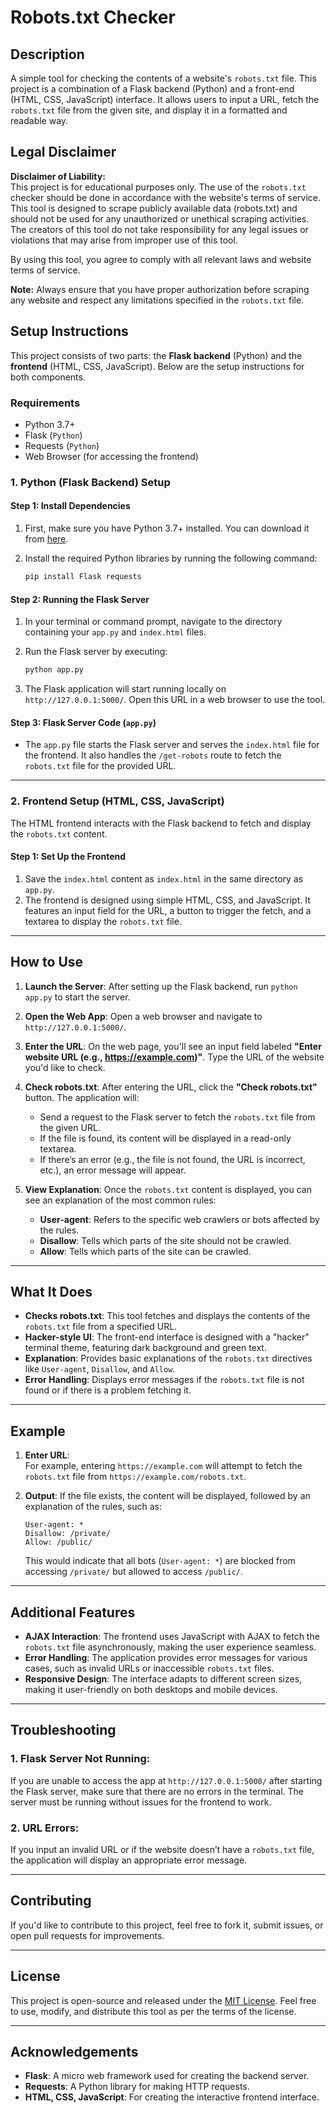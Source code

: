 # Robots.txt Checker

## Description
A simple tool for checking the contents of a website's `robots.txt` file. This project is a combination of a Flask backend (Python) and a front-end (HTML, CSS, JavaScript) interface. It allows users to input a URL, fetch the `robots.txt` file from the given site, and display it in a formatted and readable way.

## Legal Disclaimer

**Disclaimer of Liability:**  
This project is for educational purposes only. The use of the `robots.txt` checker should be done in accordance with the website's terms of service. This tool is designed to scrape publicly available data (robots.txt) and should not be used for any unauthorized or unethical scraping activities. The creators of this tool do not take responsibility for any legal issues or violations that may arise from improper use of this tool.

By using this tool, you agree to comply with all relevant laws and website terms of service.

**Note:** Always ensure that you have proper authorization before scraping any website and respect any limitations specified in the `robots.txt` file.

## Setup Instructions

This project consists of two parts: the **Flask backend** (Python) and the **frontend** (HTML, CSS, JavaScript). Below are the setup instructions for both components.

### Requirements

- Python 3.7+
- Flask (`Python`)
- Requests (`Python`)
- Web Browser (for accessing the frontend)

### 1. Python (Flask Backend) Setup

#### Step 1: Install Dependencies

1. First, make sure you have Python 3.7+ installed. You can download it from [here](https://www.python.org/downloads/).
   
2. Install the required Python libraries by running the following command:

   ```bash
   pip install Flask requests
   ```

#### Step 2: Running the Flask Server

1. In your terminal or command prompt, navigate to the directory containing your `app.py` and `index.html` files.

2. Run the Flask server by executing:

   ```bash
   python app.py
   ```

3. The Flask application will start running locally on `http://127.0.0.1:5000/`. Open this URL in a web browser to use the tool.

#### Step 3: Flask Server Code (`app.py`)

- The `app.py` file starts the Flask server and serves the `index.html` file for the frontend. It also handles the `/get-robots` route to fetch the `robots.txt` file for the provided URL.

---

### 2. Frontend Setup (HTML, CSS, JavaScript)

The HTML frontend interacts with the Flask backend to fetch and display the `robots.txt` content.

#### Step 1: Set Up the Frontend

1. Save the `index.html` content as `index.html` in the same directory as `app.py`.
2. The frontend is designed using simple HTML, CSS, and JavaScript. It features an input field for the URL, a button to trigger the fetch, and a textarea to display the `robots.txt` file.

---

## How to Use

1. **Launch the Server**: After setting up the Flask backend, run `python app.py` to start the server.
   
2. **Open the Web App**: Open a web browser and navigate to `http://127.0.0.1:5000/`.

3. **Enter the URL**: On the web page, you'll see an input field labeled **"Enter website URL (e.g., https://example.com)"**. Type the URL of the website you'd like to check.

4. **Check robots.txt**: After entering the URL, click the **"Check robots.txt"** button. The application will:
   - Send a request to the Flask server to fetch the `robots.txt` file from the given URL.
   - If the file is found, its content will be displayed in a read-only textarea.
   - If there’s an error (e.g., the file is not found, the URL is incorrect, etc.), an error message will appear.

5. **View Explanation**: Once the `robots.txt` content is displayed, you can see an explanation of the most common rules:
   - **User-agent**: Refers to the specific web crawlers or bots affected by the rules.
   - **Disallow**: Tells which parts of the site should not be crawled.
   - **Allow**: Tells which parts of the site can be crawled.

---

## What It Does

- **Checks robots.txt**: This tool fetches and displays the contents of the `robots.txt` file from a specified URL.
- **Hacker-style UI**: The front-end interface is designed with a "hacker" terminal theme, featuring dark background and green text.
- **Explanation**: Provides basic explanations of the `robots.txt` directives like `User-agent`, `Disallow`, and `Allow`.
- **Error Handling**: Displays error messages if the `robots.txt` file is not found or if there is a problem fetching it.

---

## Example

1. **Enter URL**:  
   For example, entering `https://example.com` will attempt to fetch the `robots.txt` file from `https://example.com/robots.txt`.

2. **Output**:
   If the file exists, the content will be displayed, followed by an explanation of the rules, such as:

   ```
   User-agent: *
   Disallow: /private/
   Allow: /public/
   ```

   This would indicate that all bots (`User-agent: *`) are blocked from accessing `/private/` but allowed to access `/public/`.

---

## Additional Features

- **AJAX Interaction**: The frontend uses JavaScript with AJAX to fetch the `robots.txt` file asynchronously, making the user experience seamless.
- **Error Handling**: The application provides error messages for various cases, such as invalid URLs or inaccessible `robots.txt` files.
- **Responsive Design**: The interface adapts to different screen sizes, making it user-friendly on both desktops and mobile devices.

---

## Troubleshooting

### 1. **Flask Server Not Running**:
   If you are unable to access the app at `http://127.0.0.1:5000/` after starting the Flask server, make sure that there are no errors in the terminal. The server must be running without issues for the frontend to work.

### 2. **URL Errors**:
   If you input an invalid URL or if the website doesn’t have a `robots.txt` file, the application will display an appropriate error message.

---

## Contributing

If you'd like to contribute to this project, feel free to fork it, submit issues, or open pull requests for improvements.

---

## License

This project is open-source and released under the [MIT License](/workspaces/projects/dev/LICENSE). Feel free to use, modify, and distribute this tool as per the terms of the license.

---

## Acknowledgements

- **Flask**: A micro web framework used for creating the backend server.
- **Requests**: A Python library for making HTTP requests.
- **HTML, CSS, JavaScript**: For creating the interactive frontend interface.